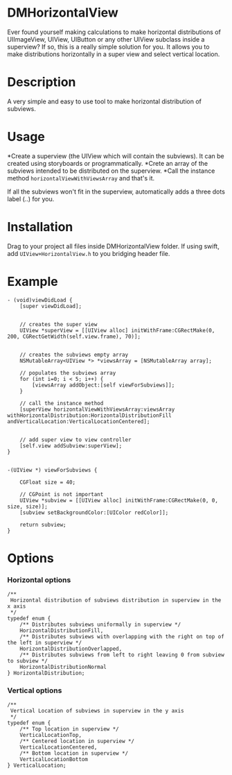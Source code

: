 # DMHorizontalView
Ever found yourself making calculations to make horizontal distributions of UIImageView, UIView, UIButton or any other UIView subclass inside a superview?
If so, this is a really simple solution for you.
It allows you to make distributions horizontally in a super view and select vertical location.

# Description
A very simple and easy to use tool to make horizontal distribution of subviews.

# Usage
  *Create a superview (the UIView which will contain the subviews). It can be created using storyboards or programmatically. 
  *Crete an array of the subviews intended to be distributed on the superview.
  *Call the instance method `horizontalViewWithViewsArray` and that's it.

If all the subviews won't fit in the superview, automatically adds a three dots label (..) for you.

# Installation
Drag to your project all files inside DMHorizontalView folder. If using swift, add `UIView+HorizontalView.h` to you bridging header file.

# Example
```
- (void)viewDidLoad {
    [super viewDidLoad];
    
    
    // creates the super view
    UIView *superView = [[UIView alloc] initWithFrame:CGRectMake(0, 200, CGRectGetWidth(self.view.frame), 70)];
    
    
    // creates the subviews empty array
    NSMutableArray<UIView *> *viewsArray = [NSMutableArray array];
    
    // populates the subviews array
    for (int i=0; i < 5; i++) {
        [viewsArray addObject:[self viewForSubviews]];
    }
    
    // call the instance method
    [superView horizontalViewWithViewsArray:viewsArray withHorizontalDistribution:HorizontalDistributionFill andVerticalLocation:VerticalLocationCentered];
    
    
    // add super view to view controller
    [self.view addSubview:superView];
}


-(UIView *) viewForSubviews {
    
    CGFloat size = 40;
    
    // CGPoint is not important
    UIView *subview = [[UIView alloc] initWithFrame:CGRectMake(0, 0, size, size)];
    [subview setBackgroundColor:[UIColor redColor]];
    
    return subview;
}
```

# Options

### Horizontal options
```
/**
 Horizontal distribution of subviews distribution in superview in the x axis
 */
typedef enum {
    /** Distributes subviews uniformally in superview */
    HorizontalDistributionFill,
    /** Distributes subviews with overlapping with the right on top of the left in superview */
    HorizontalDistributionOverlapped,
    /** Distributes subviews from left to right leaving 0 from subview to subview */
    HorizontalDistributionNormal
} HorizontalDistribution;
```

### Vertical options
```
/**
 Vertical Location of subviews in superview in the y axis
 */
typedef enum {
    /** Top location in superview */
    VerticalLocationTop,
    /** Centered location in superview */
    VerticalLocationCentered,
    /** Bottom location in superview */
    VerticalLocationBottom
} VerticalLocation;
```

